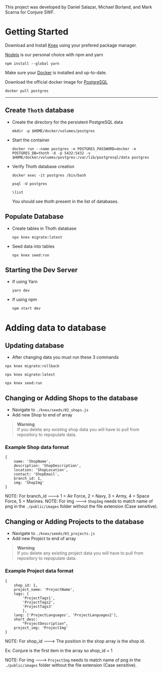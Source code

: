 This project was developed by Daniel Salazar, Michael Borland, and Mark Scarna for Conjure SWF.

# Getting Started

Download and Install [Knex](https://github.com/knex/documentation) using your prefered package manager. 

[Nodejs](https://nodejs.org/en) is our personal choice with npm and yarn
```
npm install --global yarn
```

Make sure your [Docker](https://www.docker.com/products/docker-desktop/) is installed and up-to-date. 

Download the official docker image for [PostgreSQL](https://hub.docker.com/_/postgres)

```
docker pull postgres
```
---

## Create `Thoth` database

- Create the directory for the persistent PostgreSQL data
    ```
    mkdir -p $HOME/docker/volumes/postgres
    ```
- Start the container
    ```
    docker run --name postgres -e POSTGRES_PASSWORD=docker -e POSTGRES_DB=thoth -d -p 5432:5432 -v $HOME/docker/volumes/postgres:/var/lib/postgresql/data postgres
    ```
- Verify Thoth database creation
    ```
    docker exec -it postgres /bin/bash

    psql -U postgres

    \list
    ``` 
    You should see thoth present in the list of databases.

## Populate Database

- Create tables in Thoth database 
    ```
    npx knex migrate:latest
    ```
- Seed data into tables
    ```
    npx knex seed:run
    ```

## Starting the Dev Server

- If using Yarn 
    ```
    yarn dev
    ```
- If using npm
    ```
    npm start dev
    ```

# Adding data to database

## Updating database
- After changing data you must run these 3 commands
```
npx knex migrate:rollback

npx knex migrate:latest

npx knex seed:run
```

## Changing or Adding Shops to the database
- Navigate to `./knex/seeds/02_shops.js`
- Add new Shop to end of array
> **Warning**  
> If you delete any existing shop data you will have to pull from repository to repopulate data.

### Example Shop data format
```
{
	name: 'ShopName',
	description: 'ShopDescription',
	location: 'ShopLocation',
	contact: 'ShopEmail',
	branch_id: 1,
	img: 'ShopImg'
}
```
NOTE: For branch_id ---> 1 = Air Force, 2 = Navy, 3 = Army, 4 = Space Force, 5 = Marines.
NOTE: For img ---> `ShopImg` needs to match name of png in the `./public/images` folder without the file extension (Case sensitive).

## Changing or Adding Projects to the database
- Navigate to `./knex/seeds/03_projects.js`
- Add new Project to end of array
> **Warning**  
> If you delete any existing project data you will have to pull from repository to repopulate data.

### Example Project data format
```
{
	shop_id: 1,
	project_name: 'ProjectName',
	tags: [
		'ProjectTags1',
        'ProjectTags2',
        'ProjectTags3'
		],
	lang: ['ProjectLanguages', 'ProjectLanguages2'],
	short_desc:
		"ProjectDescription",
	project_img: 'ProjectImg'
}
```
NOTE: For shop_id ---> The position in the shop array is the shop id.

Ex: Conjure is the first item in the array so shop_id = 1

NOTE: For img ---> `ProjectImg` needs to match name of png in the `./public/images` folder without the file extension (Case sensitive).